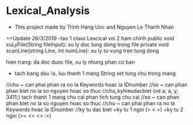 # Lexical_Analysis
- This project made by Trinh Hang Uoc and Nguyen Le Thanh Nhan

==Update 26/3/2019
-tao 1 class Lexcical voi 2 ham chinh
public void xuLyFile(String fileInput): xu ly doc tung dong trong file
private void scanLine(string Line, int numLine): xu ly tu vung tren tung dong

hien trang: da doc duoc file, xu ly nhung phan co ban

- tach bang dau \\s, luu thanh 1 mang String
xet tung chu trong mang

//chu ~ can phai phan ra no la Keywords hoac la IDnumber
//so ~ can phan phan biet no la so nguyen hoac so thuc
//chu_kyhieudacbiet (vd a; a, y; 3411;)
   tach thanh 1 mang chu cai
     phan tich tung chu cai
       //so ~ can phan phan biet no la so nguyen hoac so thuc
       //chu ~ can phai phan ra no la Keywords hoac la IDnumber
       //ky tu dac biet
         +ky tu 1 ngoi (> < =)
         +ky tu 2 ngoi (>= <= <> :=)
